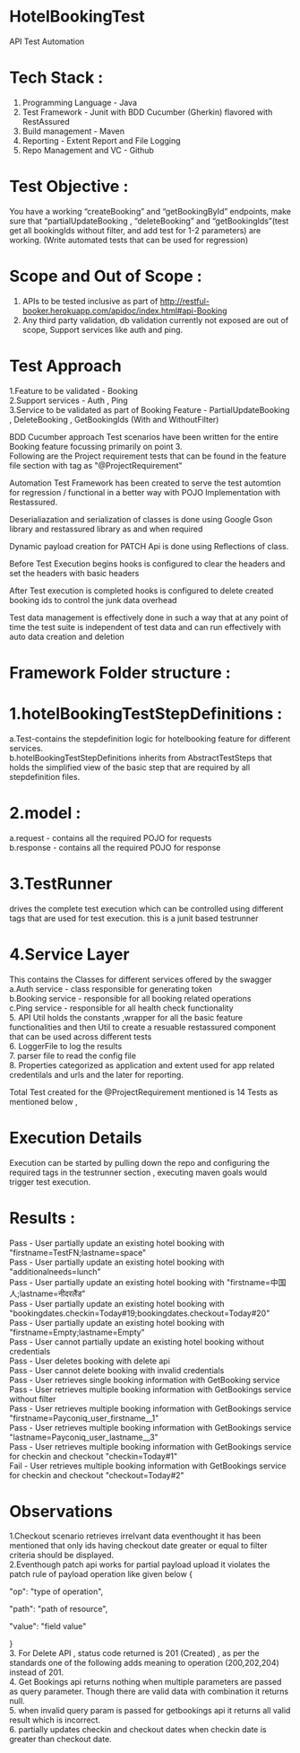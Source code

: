 # HotelBookingTest
API Test Automation

Tech Stack :
===============================

1. Programming Language - Java<br />
2. Test Framework - Junit with BDD Cucumber (Gherkin) flavored with RestAssured<br />
3. Build management - Maven<br />
4. Reporting - Extent Report and File Logging<br />
5. Repo Management and VC - Github<br />

Test Objective :
=================

You have a working “createBooking” and “getBookingById” endpoints, make sure that
“partialUpdateBooking , “deleteBooking” and “getBookingIds”(test get all bookingIds
without filter, and add test for 1-2 parameters) are working. (Write automated tests
that can be used for regression)

Scope and Out of Scope :
=========================

1. APIs to be tested inclusive as part of http://restful-booker.herokuapp.com/apidoc/index.html#api-Booking<br />
2. Any third party validation, db validation currently not exposed are out of scope, Support services like auth and ping.<br />

Test Approach
==============

1.Feature to be validated - Booking<br />
2.Support services - Auth , Ping<br />
3.Service to be validated as part of Booking Feature - PartialUpdateBooking , DeleteBooking , GetBookingIds (With and WithoutFilter)<br />

BDD Cucumber approach Test scenarios have been written for the entire Booking feature focussing primarily on point 3.<br />
Following are the Project requirement tests that can be found in the feature file section with tag as "@ProjectRequirement"<br />

Automation Test Framework has been created to serve the test automtion for regression / functional in a better way with POJO Implementation with Restassured.<br />

Deserialiazation and serialization of classes is done using Google Gson library and restassured library as and when required<br />

Dynamic payload creation for PATCH Api is done using Reflections of class.<br />

Before Test Execution begins hooks is configured to clear the headers and set the headers with basic headers<br/>

After Test execution is completed hooks is configured to delete created booking ids to control the junk data overhead<br/>

Test data management is effectively done in such a way that at any point of time the test suite is independent of test data and can run effectively with auto data creation and deletion<br/>

Framework Folder structure :
================================

1.hotelBookingTestStepDefinitions :
====================================

  a.Test-contains the stepdefinition logic for hotelbooking feature for different services.<br />
  b.hotelBookingTestStepDefinitions inherits from AbstractTestSteps that holds the simplified view of the basic step that are required by all stepdefinition files.<br />

2.model :
====================================

  a.request - contains all the required POJO for requests<br />
  b.response - contains all the required POJO for response<br />

3.TestRunner
====================================

drives the complete test execution which can be controlled using different tags that are used for test execution. this is a junit based testrunner<br />

4.Service Layer
====================================

  This contains the Classes for different services offered by the swagger<br />
    a.Auth service - class responsible for generating token <br />
    b.Booking service - responsible for all booking related operations<br />
    c.Ping service - responsible for all health check functionality<br />
5. API Util holds the constants ,wrapper for all the basic feature functionalities and then Util to create a resuable restassured component that can be used across different tests<br />
6. LoggerFile to log the results<br />
7. parser file to read the config file<br />
8. Properties categorized as application and extent used for app related credentilals and urls and the later for reporting.<br />


Total Test created for the @ProjectRequirement mentioned is 14 Tests as mentioned below ,

Execution Details 
======================

Execution can be started by pulling down the repo and configuring the required tags in the testrunner section , executing maven goals would trigger test execution.<br />

Results :
====================================

Pass - User partially update an existing hotel booking with "firstname=TestFN;lastname=space"<br />
Pass - User partially update an existing hotel booking with "additionalneeds=lunch"<br />
Pass - User partially update an existing hotel booking with "firstname=中国人;lastname=नीदरलैंड"<br />
Pass - User partially update an existing hotel booking with "bookingdates.checkin=Today#19;bookingdates.checkout=Today#20"<br />
Pass - User partially update an existing hotel booking with "firstname=Empty;lastname=Empty"<br />
Pass - User cannot partially update an existing hotel booking without credentials<br />
Pass - User deletes booking with delete api<br />
Pass - User cannot delete booking with invalid credentials<br />
Pass - User retrieves single booking information with GetBooking service<br />
Pass - User retrieves multiple booking information with GetBookings service without filter<br />
Pass - User retrieves multiple booking information with GetBookings service "firstname=Payconiq_user_firstname__1"<br />
Pass - User retrieves multiple booking information with GetBookings service "lastname=Payconiq_user_lastname__3"<br />
Pass - User retrieves multiple booking information with GetBookings service for checkin and checkout "checkin=Today#1"<br />
Fail - User retrieves multiple booking information with GetBookings service for checkin and checkout "checkout=Today#2"<br />

Observations
====================================
1.Checkout scenario retrieves irrelvant data eventhought it has been mentioned that only ids having checkout date greater or equal to filter criteria should be displayed.<br />
2.Eventhough patch api works for partial payload upload it violates the patch rule of payload operation like given below
{

  "op": "type of operation",

  "path": "path of resource",

  "value": "field value"

}<br />
3. For Delete API , status code returned is 201 (Created) , as per the standards one of the following adds meaning to operation (200,202,204) instead of 201.<br />
4. Get Bookings api returns nothing when multiple parameters are passed as query parameter. Though there are valid data with combination it returns null.<br />
5. when invalid query param is passed for getbookings api it returns all valid result which is incorrect.<br />
6. partially updates checkin and checkout dates when checkin date is greater than checkout date.<br/>



